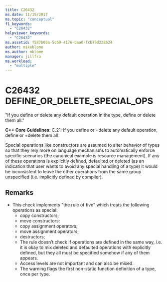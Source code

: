 ```yaml
---
title: C26432
ms.date: 11/15/2017
ms.topic: "conceptual"
f1_keywords:
  - "C26432"
helpviewer_keywords:
  - "C26432"
ms.assetid: f587b05a-5c69-4176-baa6-fcb79d228b24
author: mikeblome
ms.author: mblome
manager: jillfra
ms.workload:
  - "multiple"
---
```

# C26432 DEFINE_OR_DELETE_SPECIAL_OPS
"If you define or delete any default operation in the type, define or delete them all."

**C++ Core Guidelines**:
C.21: If you define or =delete any default operation, define or =delete them all

Special operations like constructors are assumed to alter behavior of types so that they rely more on language mechanisms to automatically enforce specific scenarios (the canonical example is resource management). If any of these operations is explicitly defined, defaulted or deleted (as an indication that user wants to avoid any special handling of a type) it would be inconsistent to leave the other operations from the same group unspecified (i.e. implicitly defined by compiler).

## Remarks
- This check implements "the rule of five" which treats the following operations as special:
  -  copy constructors;
  -  move constructors;
  -  copy assignment operators;
  -  move assignment operators;
  -  destructors;
  -  The rule doesn’t check if operations are defined in the same way, i.e. it is okay to mix deleted and defaulted operations with explicitly defined, but they all must be specified somehow if any of them appears.
  -  Access levels are not important and can also be mixed.
  -  The warning flags the first non-static function definition of a type, once per type.
